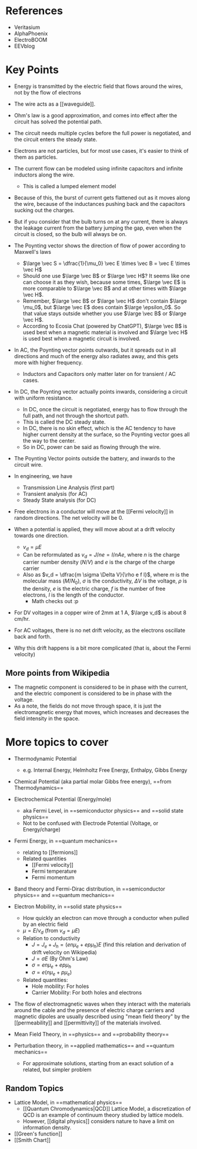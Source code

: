 # References
- Veritasium
- AlphaPhoenix
- ElectroBOOM
- EEVblog
# Key Points
- Energy is transmitted by the electric field that flows around the wires, not by the flow of electrons
- The wire acts as a [[waveguide]].

- Ohm's law is a good approximation, and comes into effect after the circuit has solved the potential path.
- The circuit needs multiple cycles before the full power is negotiated, and the circuit enters the steady state.
- Electrons are not particles, but for most use cases, it's easier to think of them as particles.

- The current flow can be modeled using infinite capacitors and infinite inductors along the wire.
	- This is called a lumped element model
- Because of this, the burst of current gets flattened out as it moves along the wire, because of the inductances pushing back and the capacitors sucking out the charges.
- But if you consider that the bulb turns on at any current, there is always the leakage current from the battery jumping the gap, even when the circuit is closed, so the bulb will always be on.

- The Poynting vector shows the direction of flow of power according to Maxwell's laws
	- $\large \vec S = \dfrac{1}{\mu_0} \vec E \times \vec B = \vec E \times \vec H$
	- Should one use $\large \vec B$ or $\large \vec H$? It seems like one can choose it as they wish, because some times, $\large \vec E$ is more comparable to $\large \vec B$ and at other times with $\large \vec H$.
	- Remember, $\large \vec B$ or $\large \vec H$ don't contain $\large \mu_0$, but $\large \vec E$ does contain $\large \epsilon_0$. So that value stays outside whether you use $\large \vec B$ or $\large \vec H$.
	- According to Ecosia Chat (powered by ChatGPT), $\large \vec B$ is used best when a magnetic material is involved and $\large \vec H$ is used best when a magnetic circuit is involved.

- In AC, the Poynting vector points outwards, but it spreads out in all directions and much of the energy also radiates away, and this gets more with higher frequency.
	- Inductors and Capacitors only matter later on for transient / AC cases.
- In DC, the Poynting vector actually points inwards, considering a circuit with uniform resistance.
	- In DC, once the circuit is negotiated, energy has to flow through the full path, and not through the shortcut path.
	- This is called the DC steady state.
	- In DC, there is no skin effect, which is the AC tendency to have higher current density at the surface, so the Poynting vector goes all the way to the center.
	- So in DC, power can be said as flowing through the wire.

- The Poynting Vector points outside the battery, and inwards to the circuit wire.

- In engineering, we have
	- Transmission Line Analysis (first part)
	- Transient analysis (for AC)
	- Steady State analysis (for DC)

- Free electrons in a conductor will move at the [[Fermi velocity]] in random directions. The net velocity will be 0.
- When a potential is applied, they will move about at a drift velocity towards one direction.
	- $v_d=\mu E$
	- Can be reformulated as $v_d = J/ne = I/nAe$, where $n$ is the charge carrier number density ($N/V$) and $e$ is the charge of the charge carrier
	- Also as $v_d = \dfrac{m \sigma \Delta V}{\rho e f l}$, where $m$ is the molecular mass ($M/N_0$), $\sigma$ is the conductivity, $\Delta V$ is the voltage, $\rho$ is the density, $e$ is the electric charge, $f$ is the number of free electrons, $l$ is the length of the conductor.
		- Math checks out :p
- For DV voltages in a copper wire of 2mm at 1 A, $\large v_d$ is about 8 cm/hr.
- For AC voltages, there is no net drift velocity, as the electrons oscillate back and forth.

- Why this drift happens is a bit more complicated (that is, about the Fermi velocity)

## More points from Wikipedia
- The magnetic component is considered to be in phase with the current, and the electric component is considered to be in phase with the voltage.
- As a note, the fields do not move through space, it is just the electromagnetic energy that moves, which increases and decreases the field intensity in the space.
# More topics to cover
- Thermodynamic Potential
	- e.g. Internal Energy, Helmholtz Free Energy, Enthalpy, Gibbs Energy
- Chemical Potential (aka partial molar Gibbs free energy), ==from Thermodynamics==
- Electrochemical Potential (Energy/mole)
	- aka Fermi Level, in ==semiconductor physics== and ==solid state physics==
	- Not to be confused with Electrode Potential (Voltage, or Energy/charge)
- Fermi Energy, in ==quantum mechanics==
	- relating to [[fermions]]
	- Related quantities
		- [[Fermi velocity]]
		- Fermi temperature
		- Fermi momentum
- Band theory and Fermi-Dirac distribution, in ==semiconductor physics== and ==quantum mechanics==
- Electron Mobility, in ==solid state physics==
	- How quickly an electron can move through a conductor when pulled by an electric field
	- $\mu=E/v_d$ (from $v_d=\mu E$)
	- Relation to conductivity
		- $J=J_e+J_h=(en\mu_e+ep\mu_h)E$ (find this relation and derivation of drift velocity on Wikipedia)
		- $J=\sigma E$ (By Ohm's Law)
		- $\sigma=en\mu_e+ep\mu_h$
		- $\sigma=e(n\mu_e+p\mu_e)$
	- Related quantities:
		- Hole mobility: For holes
		- Carrier Mobility: For both holes and electrons

- The flow of electromagnetic waves when they interact with the materials around the cable and the presence of electric charge carriers and magnetic dipoles are usually described using "mean field theory" by the [[permeability]] and [[permittivity]] of the materials involved.
- Mean Field Theory, in ==physics== and ==probability theory==
- Perturbation theory, in ==applied mathematics== and ==quantum mechanics==
	- For approximate solutions, starting from an exact solution of a related, but simpler problem
## Random Topics
- Lattice Model, in ==mathematical physics==
	- [[Quantum Chromodynamics|QCD]] Lattice Model, a discretization of QCD is an example of continuum theory studied by lattice models.
	- However, [[digital physics]] considers nature to have a limit on information density.
- [[Green's function]]
- [[Smith Chart]]